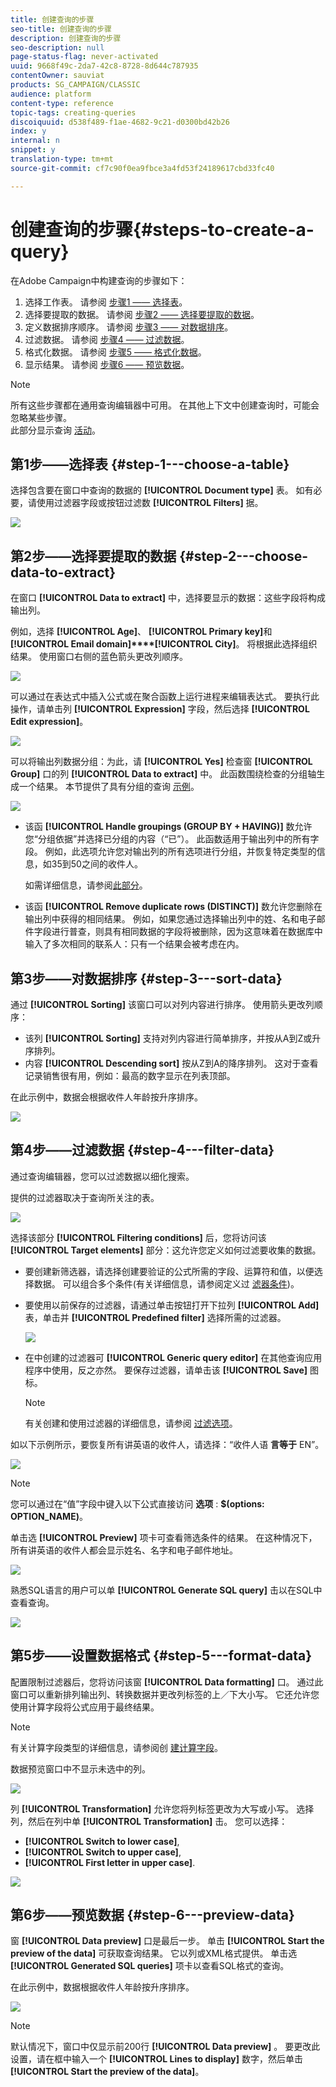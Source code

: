 ```yaml
---
title: 创建查询的步骤
seo-title: 创建查询的步骤
description: 创建查询的步骤
seo-description: null
page-status-flag: never-activated
uuid: 9668f49c-2da7-42c8-8728-8d644c787935
contentOwner: sauviat
products: SG_CAMPAIGN/CLASSIC
audience: platform
content-type: reference
topic-tags: creating-queries
discoiquuid: d538f489-f1ae-4682-9c21-d0300bd42b26
index: y
internal: n
snippet: y
translation-type: tm+mt
source-git-commit: cf7c90f0ea9fbce3a4fd53f24189617cbd33fc40

---
```



# 创建查询的步骤{#steps-to-create-a-query}

在Adobe Campaign中构建查询的步骤如下：

1. 选择工作表。 请参阅 [步骤1 —— 选择表](#step-1---choose-a-table)。
1. 选择要提取的数据。 请参阅 [步骤2 —— 选择要提取的数据](#step-2---choose-data-to-extract)。
1. 定义数据排序顺序。 请参阅 [步骤3 —— 对数据排序](#step-3---sort-data)。
1. 过滤数据。 请参阅 [步骤4 —— 过滤数据](#step-4---filter-data)。
1. 格式化数据。 请参阅 [步骤5 —— 格式化数据](#step-5---format-data)。
1. 显示结果。 请参阅 [步骤6 —— 预览数据](#step-6---preview-data)。

>[!NOTE]
>
>所有这些步骤都在通用查询编辑器中可用。 在其他上下文中创建查询时，可能会忽略某些步骤。\
>此部分显示查询 [活动](../../workflow/using/query.md)。

## 第1步——选择表 {#step-1---choose-a-table}

选择包含要在窗口中查询的数据的 **[!UICONTROL Document type]** 表。 如有必要，请使用过滤器字段或按钮过滤数 **[!UICONTROL Filters]** 据。

![](assets/query_editor_nveau_21.png)

## 第2步——选择要提取的数据 {#step-2---choose-data-to-extract}

在窗口 **[!UICONTROL Data to extract]** 中，选择要显示的数据：这些字段将构成输出列。

例如，选择 **[!UICONTROL Age]**、 **[!UICONTROL Primary key]**&#x200B;和 **[!UICONTROL Email domain]****[!UICONTROL City]**。 将根据此选择组织结果。 使用窗口右侧的蓝色箭头更改列顺序。

![](assets/query_editor_nveau_01.png)

可以通过在表达式中插入公式或在聚合函数上运行进程来编辑表达式。 要执行此操作，请单击列 **[!UICONTROL Expression]** 字段，然后选择 **[!UICONTROL Edit expression]**。

![](assets/query_editor_nveau_97.png)

可以将输出列数据分组：为此，请 **[!UICONTROL Yes]** 检查窗 **[!UICONTROL Group]** 口的列 **[!UICONTROL Data to extract]** 中。 此函数围绕检查的分组轴生成一个结果。 本节提供了具有分组的查询 [示例](../../workflow/using/querying-delivery-information.md)。

![](assets/query_editor_nveau_56.png)

* 该函 **[!UICONTROL Handle groupings (GROUP BY + HAVING)]** 数允许您“分组依据”并选择已分组的内容（“已”）。 此函数适用于输出列中的所有字段。 例如，此选项允许您对输出列的所有选项进行分组，并恢复特定类型的信息，如35到50之间的收件人。

   如需详细信息，请参阅[此部分](../../workflow/using/querying-using-grouping-management.md)。

* 该函 **[!UICONTROL Remove duplicate rows (DISTINCT)]** 数允许您删除在输出列中获得的相同结果。 例如，如果您通过选择输出列中的姓、名和电子邮件字段进行普查，则具有相同数据的字段将被删除，因为这意味着在数据库中输入了多次相同的联系人：只有一个结果会被考虑在内。

## 第3步——对数据排序 {#step-3---sort-data}

通过 **[!UICONTROL Sorting]** 该窗口可以对列内容进行排序。 使用箭头更改列顺序：

* 该列 **[!UICONTROL Sorting]** 支持对列内容进行简单排序，并按从A到Z或升序排列。
* 内容 **[!UICONTROL Descending sort]** 按从Z到A的降序排列。 这对于查看记录销售很有用，例如：最高的数字显示在列表顶部。

在此示例中，数据会根据收件人年龄按升序排序。

![](assets/query_editor_nveau_57.png)

## 第4步——过滤数据 {#step-4---filter-data}

通过查询编辑器，您可以过滤数据以细化搜索。

提供的过滤器取决于查询所关注的表。

![](assets/query_editor_nveau_09.png)

选择该部分 **[!UICONTROL Filtering conditions]** 后，您将访问该 **[!UICONTROL Target elements]** 部分：这允许您定义如何过滤要收集的数据。

* 要创建新筛选器，请选择创建要验证的公式所需的字段、运算符和值，以便选择数据。 可以组合多个条件(有关详细信息，请参阅定义过 [滤器条件](../../platform/using/defining-filter-conditions.md))。
* 要使用以前保存的过滤器，请通过单击按钮打开下拉列 **[!UICONTROL Add]** 表，单击并 **[!UICONTROL Predefined filter]** 选择所需的过滤器。

   ![](assets/query_editor_15.png)

* 在中创建的过滤器可 **[!UICONTROL Generic query editor]** 在其他查询应用程序中使用，反之亦然。 要保存过滤器，请单击该 **[!UICONTROL Save]** 图标。

   >[!NOTE]
   >
   >有关创建和使用过滤器的详细信息，请参阅 [过滤选项](../../platform/using/filtering-options.md)。

如以下示例所示，要恢复所有讲英语的收件人，请选择：“收件人语 **言等于** EN”。

![](assets/query_editor_nveau_89.png)

>[!NOTE]
>
>您可以通过在“值”字段中键入以下公式直接访问 **选项** : **$(options: OPTION_NAME)**。

单击选 **[!UICONTROL Preview]** 项卡可查看筛选条件的结果。 在这种情况下，所有讲英语的收件人都会显示姓名、名字和电子邮件地址。

![](assets/query_editor_nveau_98.png)

熟悉SQL语言的用户可以单 **[!UICONTROL Generate SQL query]** 击以在SQL中查看查询。

![](assets/query_editor_nveau_99.png)

## 第5步——设置数据格式 {#step-5---format-data}

配置限制过滤器后，您将访问该窗 **[!UICONTROL Data formatting]** 口。 通过此窗口可以重新排列输出列、转换数据并更改列标签的上／下大小写。 它还允许您使用计算字段将公式应用于最终结果。

>[!NOTE]
>
>有关计算字段类型的详细信息，请参阅创 [建计算字段](../../platform/using/defining-filter-conditions.md#creating-calculated-fields)。

数据预览窗口中不显示未选中的列。

![](assets/query_editor_nveau_10.png)

列 **[!UICONTROL Transformation]** 允许您将列标签更改为大写或小写。 选择列，然后在列中单 **[!UICONTROL Transformation]** 击。 您可以选择：

* **[!UICONTROL Switch to lower case]**,
* **[!UICONTROL Switch to upper case]**,
* **[!UICONTROL First letter in upper case]**.

![](assets/query_editor_nveau_42.png)

## 第6步——预览数据 {#step-6---preview-data}

窗 **[!UICONTROL Data preview]** 口是最后一步。 单击 **[!UICONTROL Start the preview of the data]** 可获取查询结果。 它以列或XML格式提供。 单击选 **[!UICONTROL Generated SQL queries]** 项卡以查看SQL格式的查询。

在此示例中，数据根据收件人年龄按升序排序。

![](assets/query_editor_nveau_11.png)

>[!NOTE]
>
>默认情况下，窗口中仅显示前200行 **[!UICONTROL Data preview]** 。 要更改此设置，请在框中输入一个 **[!UICONTROL Lines to display]** 数字，然后单击 **[!UICONTROL Start the preview of the data]**。

